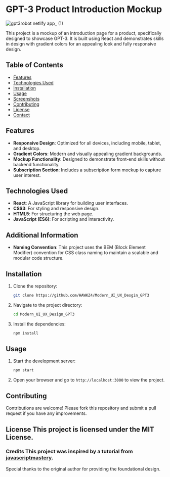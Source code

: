 # GPT-3 Product Introduction Mockup
![gpt3robot netlify app_ (1)](https://github.com/HAWKZ4/Modern_UI_UX_Design_GPT3/assets/108879264/2c5582cb-36b4-433c-aa37-fedafc2a33de)

This project is a mockup of an introduction page for a product, specifically designed to showcase GPT-3.
It is built using React and demonstrates skills in design with gradient colors for an appealing look and fully responsive design.

## Table of Contents

- [Features](#features)
- [Technologies Used](#technologies-used)
- [Installation](#installation)
- [Usage](#usage)
- [Screenshots](#screenshots)
- [Contributing](#contributing)
- [License](#license)
- [Contact](#contact)

## Features

- **Responsive Design**: Optimized for all devices, including mobile, tablet, and desktop.
- **Gradient Colors**: Modern and visually appealing gradient backgrounds.
- **Mockup Functionality**: Designed to demonstrate front-end skills without backend functionality.
- **Subscription Section**: Includes a subscription form mockup to capture user interest.

## Technologies Used

- **React**: A JavaScript library for building user interfaces.
- **CSS3**: For styling and responsive design.
- **HTML5**: For structuring the web page.
- **JavaScript (ES6)**: For scripting and interactivity.

## Additional Information
- **Naming Convention**: This project uses the BEM (Block Element Modifier) convention for CSS class naming to maintain a scalable and modular code structure.

## Installation

1. Clone the repository:
    ```sh
    git clone https://github.com/HAWKZ4/Modern_UI_UX_Desgin_GPT3
    ```
2. Navigate to the project directory:
    ```sh
    cd Modern_UI_UX_Design_GPT3
    ```
3. Install the dependencies:
    ```sh
    npm install
    ```

## Usage

1. Start the development server:
    ```sh
    npm start
    ```
2. Open your browser and go to `http://localhost:3000` to view the project.

## Contributing
Contributions are welcome! Please fork this repository and submit a pull request if you have any improvements.

## License This project is licensed under the MIT License.


### Credits This project was inspired by a tutorial from [javascriptmastery](https://www.youtube.com/@javascriptmastery). 
Special thanks to the original author for providing the foundational design.
